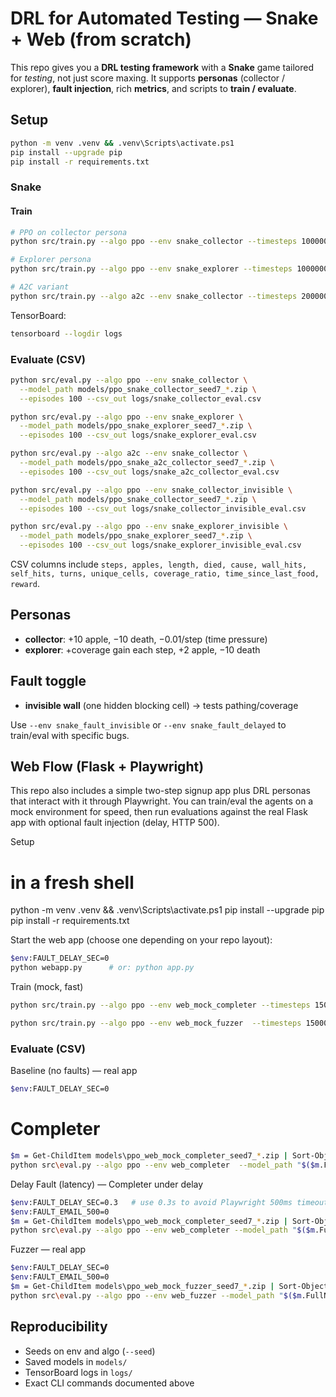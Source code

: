 
# DRL for Automated Testing — Snake + Web (from scratch)

This repo gives you a **DRL testing framework** with a **Snake** game tailored for *testing*,
not just score maxing. It supports **personas** (collector / explorer), **fault injection**, rich **metrics**,
and scripts to **train / evaluate**.

## Setup

```bash
python -m venv .venv && .venv\Scripts\activate.ps1
pip install --upgrade pip
pip install -r requirements.txt
```


### Snake

#### Train

```bash
# PPO on collector persona
python src/train.py --algo ppo --env snake_collector --timesteps 1000000 --seed 7

# Explorer persona
python src/train.py --algo ppo --env snake_explorer --timesteps 1000000 --seed 7

# A2C variant
python src/train.py --algo a2c --env snake_collector --timesteps 2000000 --seed 7
```

TensorBoard:
```bash
tensorboard --logdir logs
```

### Evaluate (CSV)

```bash
python src/eval.py --algo ppo --env snake_collector \
  --model_path models/ppo_snake_collector_seed7_*.zip \
  --episodes 100 --csv_out logs/snake_collector_eval.csv
```

```bash
python src/eval.py --algo ppo --env snake_explorer \
  --model_path models/ppo_snake_explorer_seed7_*.zip \
  --episodes 100 --csv_out logs/snake_explorer_eval.csv
```

```bash
python src/eval.py --algo a2c --env snake_collector \
  --model_path models/ppo_snake_a2c_collector_seed7_*.zip \
  --episodes 100 --csv_out logs/snake_a2c_collector_eval.csv
```

```bash
python src/eval.py --algo ppo --env snake_collector_invisible \
  --model_path models/ppo_snake_collector_seed7_*.zip \
  --episodes 100 --csv_out logs/snake_collector_invisible_eval.csv
```

```bash
python src/eval.py --algo ppo --env snake_explorer_invisible \
  --model_path models/ppo_snake_explorer_seed7_*.zip \
  --episodes 100 --csv_out logs/snake_explorer_invisible_eval.csv
```

CSV columns include `steps, apples, length, died, cause, wall_hits, self_hits, turns, unique_cells, coverage_ratio, time_since_last_food, reward`.

## Personas

- **collector**: +10 apple, −10 death, −0.01/step (time pressure)
- **explorer**: +coverage gain each step, +2 apple, −10 death

## Fault toggle

- **invisible wall** (one hidden blocking cell) → tests pathing/coverage


Use `--env snake_fault_invisible` or `--env snake_fault_delayed` to train/eval with specific bugs.

## Web Flow (Flask + Playwright)

This repo also includes a simple two-step signup app plus DRL personas that interact with it through Playwright. You can train/eval the agents on a mock environment for speed, then run evaluations against the real Flask app with optional fault injection (delay, HTTP 500).

Setup
# in a fresh shell
python -m venv .venv && .venv\Scripts\activate.ps1
pip install --upgrade pip
pip install -r requirements.txt


Start the web app (choose one depending on your repo layout):

```bash
$env:FAULT_DELAY_SEC=0
python webapp.py      # or: python app.py
```

Train (mock, fast)
```bash
python src/train.py --algo ppo --env web_mock_completer --timesteps 150000 --seed 7
```
```bash
python src/train.py --algo ppo --env web_mock_fuzzer  --timesteps 150000 --seed 7
```

### Evaluate (CSV)

Baseline (no faults) — real app
```bash
$env:FAULT_DELAY_SEC=0
```
# Completer
```bash
$m = Get-ChildItem models\ppo_web_mock_completer_seed7_*.zip | Sort-Object LastWriteTime | Select-Object -Last 1
python src\eval.py --algo ppo --env web_completer  --model_path "$($m.FullName)" --episodes 50 --csv_out logs\web_completer_eval.csv
```

Delay Fault (latency) — Completer under delay
```bash
$env:FAULT_DELAY_SEC=0.3   # use 0.3s to avoid Playwright 500ms timeout
$env:FAULT_EMAIL_500=0
$m = Get-ChildItem models\ppo_web_mock_completer_seed7_*.zip | Sort-Object LastWriteTime | Select-Object -Last 1
python src\eval.py --algo ppo --env web_completer --model_path "$($m.FullName)" --episodes 50 --csv_out logs\web_completer_delay_eval.csv
```



Fuzzer — real app
```bash
$env:FAULT_DELAY_SEC=0
$env:FAULT_EMAIL_500=0
$m = Get-ChildItem models\ppo_web_mock_fuzzer_seed7_*.zip | Sort-Object LastWriteTime | Select-Object -Last 1
python src\eval.py --algo ppo --env web_fuzzer --model_path "$($m.FullName)" --episodes 30 --csv_out logs\web_fuzzer_eval.csv
```

## Reproducibility

- Seeds on env and algo (`--seed`)
- Saved models in `models/`
- TensorBoard logs in `logs/`
- Exact CLI commands documented above

